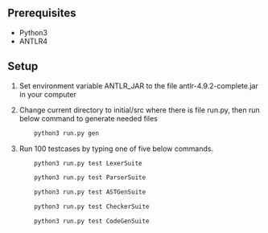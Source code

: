 ## Prerequisites
- Python3
- ANTLR4

## Setup
1. Set environment variable ANTLR_JAR to the file antlr-4.9.2-complete.jar in your computer

2. Change current directory to initial/src where there is file run.py, then run below command to generate needed files

	```sh
		python3 run.py gen 
	```

3. Run 100 testcases by typing one of five below commands. 

	```sh
		python3 run.py test LexerSuite
	```
	```sh
		python3 run.py test ParserSuite
	```
	```sh
		python3 run.py test ASTGenSuite
	```
	```sh
		python3 run.py test CheckerSuite
	```
	```sh
		python3 run.py test CodeGenSuite
	```



